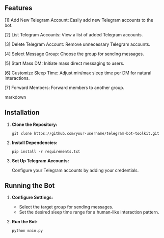 ## Features

[1] Add New Telegram Account:
Easily add new Telegram accounts to the bot.

[2] List Telegram Accounts:
View a list of added Telegram accounts.

[3] Delete Telegram Account:
Remove unnecessary Telegram accounts.

[4] Select Message Group:
Choose the group for sending messages.

[5] Start Mass DM:
Initiate mass direct messaging to users.

[6] Customize Sleep Time:
Adjust min/max sleep time per DM for natural interactions.

[7] Forward Members:
Forward members to another group.

markdown


## Installation

1. **Clone the Repository:**

    ```shell
    git clone https://github.com/your-username/telegram-bot-toolkit.git
    ```

2. **Install Dependencies:**

    ```shell
    pip install -r requirements.txt
    ```

3. **Set Up Telegram Accounts:**

    Configure your Telegram accounts by adding your credentials.

## Running the Bot

1. **Configure Settings:**

    - Select the target group for sending messages.
    - Set the desired sleep time range for a human-like interaction pattern.

2. **Run the Bot:**

    ```shell
    python main.py
    ```
